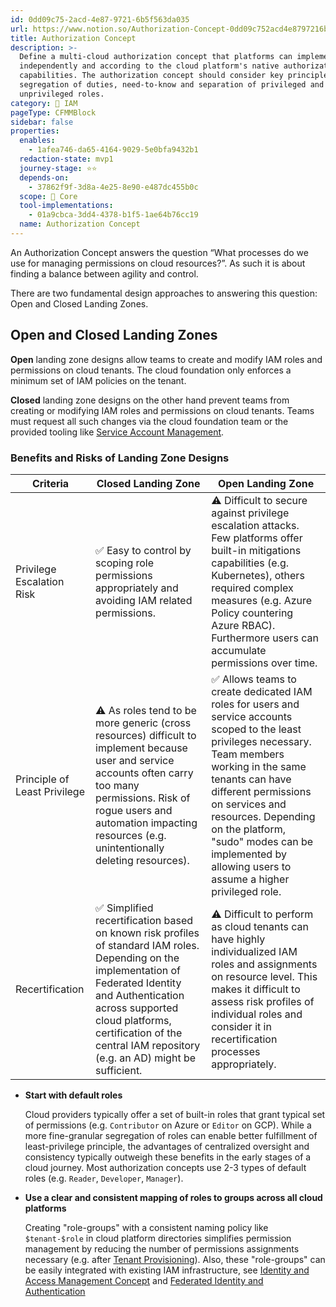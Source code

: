 ```yaml
---
id: 0dd09c75-2acd-4e87-9721-6b5f563da035
url: https://www.notion.so/Authorization-Concept-0dd09c752acd4e8797216b5f563da035
title: Authorization Concept
description: >-
  Define a multi-cloud authorization concept that platforms can implement
  independently and according to the cloud platform's native authorization
  capabilities. The authorization concept should consider key principles like
  segregation of duties, need-to-know and separation of privileged and
  unprivileged roles.
category: 🔐 IAM
pageType: CFMMBlock
sidebar: false
properties:
  enables:
    - 1afea746-da65-4164-9029-5e0bfa9432b1
  redaction-state: mvp1
  journey-stage: ⭐️⭐️
  depends-on:
    - 37862f9f-3d8a-4e25-8e90-e487dc455b0c
  scope: 🏢 Core
  tool-implementations:
    - 01a9cbca-3dd4-4378-b1f5-1ae64b76cc19
  name: Authorization Concept
---
```


An Authorization Concept answers the question “What processes do we use for managing permissions on cloud resources?”. As such it is about finding a balance between agility and control. 

There are two fundamental design approaches to answering this question: Open and Closed Landing Zones.

## Open and Closed Landing Zones

**Open** landing zone designs allow teams to create and modify IAM roles and permissions on cloud tenants. The cloud foundation only enforces a minimum set of IAM policies on the tenant.  

**Closed** landing zone designs on the other hand prevent teams from creating or modifying IAM roles and permissions on cloud tenants. Teams must request all such changes via the cloud foundation team or the provided tooling like [Service Account Management](/maturity-model/iam/service-account-management.md).

### Benefits and Risks of Landing Zone Designs

<!-- included database a5214235-32cb-4fbf-b216-764bc7213ba3 -->
| Criteria                     | Closed Landing Zone                                                                                                                                                                                                                                                          | Open Landing Zone                                                                                                                                                                                                                                                                                                                              |
| ---------------------------- | ---------------------------------------------------------------------------------------------------------------------------------------------------------------------------------------------------------------------------------------------------------------------------- | ---------------------------------------------------------------------------------------------------------------------------------------------------------------------------------------------------------------------------------------------------------------------------------------------------------------------------------------------- |
| Privilege Escalation Risk    | ✅ Easy to control by scoping role permissions appropriately and avoiding IAM related permissions.                                                                                                                                                                            | ⚠️ Difficult to secure against privilege escalation attacks. Few platforms offer built-in mitigations capabilities (e.g. Kubernetes), others required complex measures (e.g. Azure Policy countering Azure RBAC). <br>Furthermore users can accumulate permissions over time.                                                                  |
| Principle of Least Privilege | ⚠️ As roles tend to be more generic (cross resources) difficult to implement because user and service accounts often carry too many permissions. Risk of rogue users and automation impacting resources (e.g. unintentionally deleting resources).                           | ✅ Allows teams to create dedicated IAM roles for users and service accounts scoped to the least privileges necessary. Team members working in the same tenants can have different permissions on services and resources. Depending on the platform, "sudo" modes can be implemented by allowing users to assume a higher privileged role. <br> |
| Recertification              | ✅ Simplified recertification based on known risk profiles of standard IAM roles. Depending on the implementation of  Federated Identity and Authentication  across supported cloud platforms, certification of the central IAM repository (e.g. an AD) might be sufficient.  | ⚠️ Difficult to perform as cloud tenants can have highly individualized IAM roles and assignments on resource level. This makes it difficult to assess risk profiles of individual roles and consider it in recertification processes appropriately.          |## Key Considerations and Best Practices

- **Start with default roles**

    Cloud providers typically offer a set of built-in roles that grant typical set of permissions (e.g. `Contributor` on Azure or `Editor` on GCP). While a more fine-granular segregation of roles can enable better fulfillment of least-privilege principle, the advantages of centralized oversight and consistency typically outweigh these benefits in the early stages of a cloud journey. Most authorization concepts use 2-3 types of default roles (e.g. `Reader`, `Developer`, `Manager`). 

- **Use a clear and consistent mapping of roles to groups across all cloud platforms**

    Creating "role-groups" with a consistent naming policy like `$tenant-$role` in cloud platform directories simplifies permission management by reducing the number of permissions assignments necessary (e.g. after [Tenant Provisioning](../tenant-management/tenant-provisioning.md)). Also, these "role-groups" can be easily integrated with existing IAM infrastructure, see [Identity and Access Management Concept](./identity-and-access-management-concept.md) and [Federated Identity and Authentication](./federated-identity-and-authentication.md) 